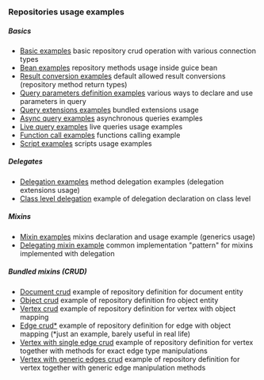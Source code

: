 ### Repositories usage examples

##### Basics

* [Basic examples](src/main/java/ru/vyarus/guice/persist/orient/examples/repository/basic/BasicsExamples.java)
basic repository crud operation with various connection types
* [Bean examples](src/main/java/ru/vyarus/guice/persist/orient/examples/repository/basic/BeanExamples.java)
repository methods usage inside guice bean
* [Result conversion examples](src/main/java/ru/vyarus/guice/persist/orient/examples/repository/basic/ResultConversionExamples.java)
default allowed result conversions (repository method return types)
* [Query parameters definition examples](src/main/java/ru/vyarus/guice/persist/orient/examples/repository/basic/QueryParametersExamples.java)
various ways to declare and use parameters in query
* [Query extensions examples](src/main/java/ru/vyarus/guice/persist/orient/examples/repository/basic/QueryExtensionsExamples.java)
bundled extensions usage
* [Async query examples](src/main/java/ru/vyarus/guice/persist/orient/examples/repository/basic/AsyncQueryExamples.java)
asynchronous queries examples
* [Live query examples](src/main/java/ru/vyarus/guice/persist/orient/examples/repository/basic/LiveQueryExamples.java)
live queries usage examples
* [Function call examples](src/main/java/ru/vyarus/guice/persist/orient/examples/repository/basic/FunctionExamples.java)
functions calling example
* [Script examples](src/main/java/ru/vyarus/guice/persist/orient/examples/repository/basic/ScriptExamples.java)
scripts usage examples

##### Delegates

* [Delegation examples](src/main/java/ru/vyarus/guice/persist/orient/examples/repository/delegate/DelegateExamples.java)
method delegation examples (delegation extensions usage)
* [Class level delegation](src/main/java/ru/vyarus/guice/persist/orient/examples/repository/delegate/ClassDelegationExamples.java)
example of delegation declaration on class level

##### Mixins

* [Mixin examples](src/main/java/ru/vyarus/guice/persist/orient/examples/repository/mixin_basic/MixinExamples.java)
mixins declaration and usage example (generics usage)
* [Delegating mixin example](src/main/java/ru/vyarus/guice/persist/orient/examples/repository/mixin_basic/MixinDelegateExamples.java)
common implementation "pattern" for mixins implemented with delegation 

##### Bundled mixins (CRUD)

* [Document crud](src/main/java/ru/vyarus/guice/persist/orient/examples/repository/mixin_bundled/DocumentCrudExample.java)
example of repository definition for document entity
* [Object crud](src/main/java/ru/vyarus/guice/persist/orient/examples/repository/mixin_bundled/ObjectCrudExample.java)
example of repository definition fro object entity
* [Vertex crud](src/main/java/ru/vyarus/guice/persist/orient/examples/repository/mixin_bundled/graph/VertexCrudExample.java)
example of repository definition for vertex with object mapping 
* [Edge crud*](src/main/java/ru/vyarus/guice/persist/orient/examples/repository/mixin_bundled/graph/EdgeCrudExample.java)
example of repository definition for edge with object mapping (*just an example, barely useful in real life)
* [Vertex with single edge crud](src/main/java/ru/vyarus/guice/persist/orient/examples/repository/mixin_bundled/graph/VertexCrudWithSingleEdgeExample.java)
example of repository definition for vertex together with methods for exact edge type manipulations
* [Vertex with generic edges crud](src/main/java/ru/vyarus/guice/persist/orient/examples/repository/mixin_bundled/graph/VertexCrudWithEdgesExample.java)
example of repository definition for vertex together with generic edge manipulation methods  